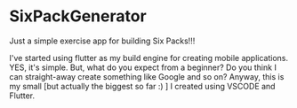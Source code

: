 # SixPackGenerator
Just a simple exercise app for building Six Packs!!!

I've started using flutter as my build engine for creating mobile applications.
YES, it's simple. But, what do you expect from a beginner? 
Do you think I can straight-away create something like Google and so on?
Anyway, this is my small [but actually the biggest so far :) ] 
I created using VSCODE and Flutter.
